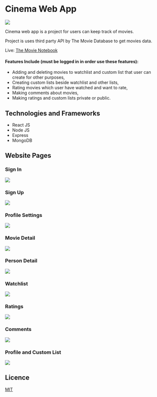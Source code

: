 # Cinema Web App

<img src="https://github.com/idriss007/cinema-webapp/assets/80454923/b588dd6a-0c6e-49c6-91c1-61ef180a1fe6" />
<p></p>
<p>Cinema web app is a project for users can keep track of movies.</p>
<p>Project is uses third party API by The Movie Database to get movies data.</p>
<p>Live: <a href="https://the-movie-notebook.netlify.app/" target="_blank">The Movie Notebook</a></p>
<h4>Features Include (must be logged in in order use these features):</h4>
<ul>
  <li>Adding and deleting movies to watchlist and custom list that user can create for other purposes,</li>
  <li>Creating custom lists beside watchlist and other lists,</li>
  <li>Rating movies which user have watched and want to rate,</li>
  <li>Making comments about movies,</li>
  <li>Making ratings and custom lists private or public.</li>
</ul>

## Technologies and Frameworks
<ul>
  <li>React JS</li>
  <li>Node JS</li>
  <li>Express</li>
  <li>MongoDB</li>
</ul>

## Website Pages
<h3>Sign In</h3>
<img src="https://github.com/idriss007/cinema-webapp/assets/80454923/e9bc9018-0979-4c5f-8739-80574a79d6bc" />

<h3>Sign Up</h3>
<img src="https://github.com/idriss007/cinema-webapp/assets/80454923/34a5ace8-1238-4ffb-aec3-4a62a182a4e2" />

<h3>Profile Settings</h3>
<img src="https://github.com/idriss007/cinema-webapp/assets/80454923/fc49a8b1-65fd-449c-9bba-b19253a8f7e9" />

<h3>Movie Detail</h3>
<img src=https://github.com/idriss007/cinema-webapp/assets/80454923/476fd2ef-3f55-4b22-8daa-827b2ab696c5"" />

<h3>Person Detail</h3>
<img src="https://github.com/idriss007/cinema-webapp/assets/80454923/9f27d734-8e16-42a3-aa7c-f82547932775" />

<h3>Watchlist</h3>
<img src="https://github.com/idriss007/cinema-webapp/assets/80454923/499819c3-a271-4b84-b698-06c1dd27105b" />

<h3>Ratings</h3>
<img src="https://github.com/idriss007/cinema-webapp/assets/80454923/2a5f5814-8090-4009-9199-8528a5796cda" />

<h3>Comments</h3>
<img src="https://github.com/idriss007/cinema-webapp/assets/80454923/d05db5a3-972a-4777-ad90-4aeb16feb9aa" />

<h3>Profile and Custom List</h3>
<img src="https://github.com/idriss007/cinema-webapp/assets/80454923/c27d15f9-98c5-4c6b-aa71-0ff0e27071c1" />

## Licence
<a href="https://github.com/idriss007/cinema-webapp/blob/master/LICENSE" target="_blank">MIT</a>
